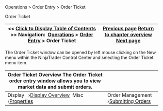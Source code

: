 ﻿
Operations \> Order Entry \> Order Ticket

Order Ticket

| \<\< [Click to Display Table of Contents](order_ticket.md) \>\> **Navigation:**     [Operations](operations.md) \> [Order Entry](order_entry.md) \> Order Ticket | [Previous page](properties_fx_board.md) [Return to chapter overview](order_entry.md) [Next page](display_overview_order_ticket.md) |
| --- | --- |
The Order Ticket window can be opened by left mouse clicking on the New menu within the NinjaTrader Control Center and selecting the Order Ticket menu item.
 

| Order Ticket Overview The Order Ticket order entry window allows you to view market data and submit orders. | |
| --- | --- |
| Display   ›[Display Overview](display_overview_order_ticket.md)  Misc   ›[Properties](properties_order_ticket.md) | Order Management   ›[Submitting Orders](submitting_orders_order_ticket.md) |

